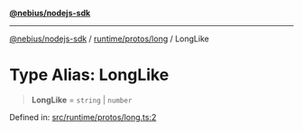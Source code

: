 [**@nebius/nodejs-sdk**](../../../../README.md)

***

[@nebius/nodejs-sdk](../../../../README.md) / [runtime/protos/long](../README.md) / LongLike

# Type Alias: LongLike

> **LongLike** = `string` \| `number`

Defined in: [src/runtime/protos/long.ts:2](https://github.com/nebius/nodejs-sdk/blob/2ec552fb564ad8fdbf78c4eb6e73ce9101501e8a/src/runtime/protos/long.ts#L2)
